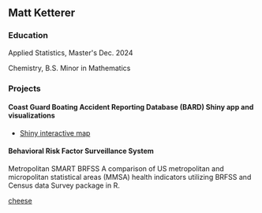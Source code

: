 
## Matt Ketterer
### Education
Applied Statistics, Master's Dec. 2024

Chemistry, B.S.
Minor in Mathematics
### Projects
#### Coast Guard Boating Accident Reporting Database (BARD) Shiny app and visualizations

* [Shiny interactive map](https://matt-k.shinyapps.io/mapshiny/)
#### Behavioral Risk Factor Surveillance System 
Metropolitan SMART BRFSS
A comparison of US metropolitan and micropolitan statistical areas (MMSA) health indicators utilizing BRFSS and Census data Survey package in R. 

[cheese](cheese.md) 
